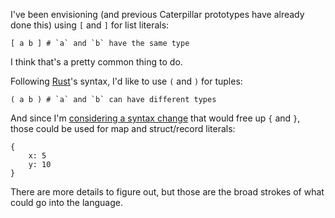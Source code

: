 I've been envisioning (and previous Caterpillar prototypes have already done
this) using `[` and `]` for list literals:

```
[ a b ] # `a` and `b` have the same type
```

I think that's a pretty common thing to do.

Following [Rust]'s syntax, I'd like to use `(` and `)` for tuples:

```
( a b ) # `a` and `b` can have different types
```

And since I'm [considering a syntax change](/daily/2024-10-05) that would free
up `{` and `}`, those could be used for map and struct/record literals:

```
{
    x: 5
    y: 10
}
```

There are more details to figure out, but those are the broad strokes of what
could go into the language.

[Rust]: https://www.rust-lang.org/
